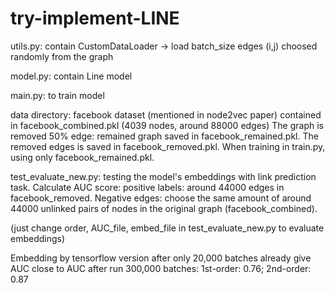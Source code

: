 # try-implement-LINE

utils.py: contain CustomDataLoader -> load batch_size edges (i,j) choosed randomly from the graph

model.py: contain Line model

main.py: to train model

data directory: facebook dataset (mentioned in node2vec paper) contained in facebook_combined.pkl (4039 nodes, around 88000 edges)
The graph is removed 50% edge: remained graph saved in facebook_remained.pkl.
The removed edges is saved in facebook_removed.pkl.
When training in train.py, using only facebook_remained.pkl.

test_evaluate_new.py: testing the model's embeddings with link prediction task. 
Calculate AUC score: positive labels: around 44000 edges in facebook_removed.
Negative edges: choose the same amount of around 44000 unlinked pairs of nodes in the original graph (facebook_combined).

(just change order, AUC_file, embed_file in test_evaluate_new.py to evaluate embeddings)

Embedding by tensorflow version after only 20,000 batches already give AUC close to AUC after run 300,000 batches: 1st-order: 0.76; 2nd-order: 0.87
